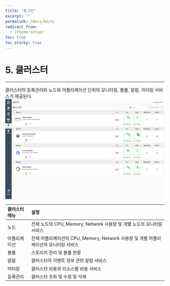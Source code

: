 ```yaml
---
title: "로그인"
excerpt: ""
permalink: /docs/ko/5/
redirect_from:
  - /theme-setup/
toc: true
toc_sticky: true
---
```


# 5. 클러스터

---

클러스터의 등록관리와 노드와 어플리케이션 단위의 모니터링, 볼륨, 알람, 미터링 서비스가 제공된다.![](/assets/KR/3.0.0/5_1.png)

| 클러스터 메뉴 | 설명 |
| :--- | :--- |
| 노드 | 전체 노드의 CPU, Memory, Network 사용량 및 개별 노드의 모니터링 서비스 |
| 어플리케이션 | 전체 어플리케이션의 CPU, Memory, Network 사용량 및 개별 어플리케이션의 모니터링 서비스 |
| 볼륨 | 스토리지 관리 및 볼륨 현황 |
| 알람 | 클러스터의 이벤트 정보 관련 알람 서비스 |
| 미터링 | 클러스터 비용과 리소스별 비용 서비스 |
| 등록관리 | 클러스터 조회 및 수정 및 삭제 |
